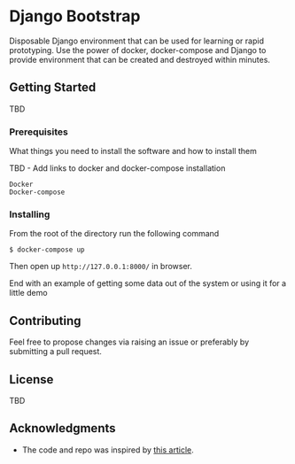 # Django Bootstrap

Disposable Django environment that can be used for learning or rapid prototyping. Use the power of docker, docker-compose and Django to provide environment that can be created and destroyed within minutes.

## Getting Started

TBD

### Prerequisites

What things you need to install the software and how to install them

TBD - Add links to docker and docker-compose installation
```
Docker
Docker-compose
```

### Installing

From the root of the directory run the following command
```
$ docker-compose up
```
Then open up ```http://127.0.0.1:8000/``` in browser.

End with an example of getting some data out of the system or using it for a little demo

## Contributing
Feel free to propose changes via raising an issue or preferably by submitting a pull request.
 

## License

TBD


## Acknowledgments

* The code and repo was inspired by [this article](https://docs.docker.com/compose/django/).

